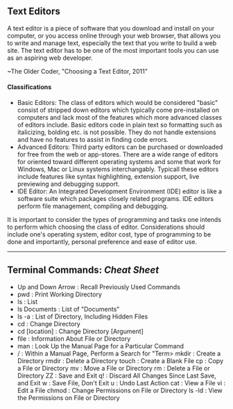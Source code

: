 ## Text Editors

A text editor is a piece of software that you download and install on your computer, or you access online through your web browser, that allows you to write and manage text, especially the text that you write to build a web site. The text editor has to be one of the most important tools you can use as an aspiring web developer.

~The Older Coder, "Choosing a Text Editor, 2011"

#### Classifications
- Basic Editors: The class of editors which would be considered "basic" consist of stripped down editors which typically come pre-installed on computers and lack most of the features which more advanced classes of editors include.  Basic editors code in plain text so formatting such as italicizing, bolding etc. is not possible.  They do not handle extensions and have no features to assist in finding code errors.
- Advanced Editors: Third party editors can be purchased or downloaded for free from the web or app-stores.  There are a wide range of editors for oriented toward different operating systems and some that work for Windows, Mac or Linux systems interchangably.  Typicall these editors include features like syntax highlighting, extension support, live previewing and debugging support.
- IDE Editor: An Integrated Development Environment (IDE) editor is like a software suite which packages closely related programs.  IDE editors perform file management, compiling and debugging.

It is important to consider the types of programming and tasks one intends to perform which choosing the class of editor. Considerations should include one's operating system, editor cost, type of programming to be done and importantly, personal preference and ease of editor use.

---

## Terminal Commands: *Cheat Sheet*

- Up and Down Arrow : Recall Previously Used Commands
- pwd : Print Working Directory
- ls : List
- ls Documents : List of "Documents"
- ls -a : List of Directory, Including Hidden Files
- cd : Change Directory
- cd [location] : Change Directory [Argument]
- file : Information About File or Directory
- man <command> : Look Up the Manual Page for a Particular Command
- /<term> : Within a Manual Page, Perform a Search for "Term>
  mkdir : Create a Directory
  rmdir : Delete a Directory
  touch : Create a Blank File
  cp : Copy a File or Directory
  mv : Move a File or Directory
  rm : Delete a File or Directory
  ZZ : Save and Exit
  q! : Discard All Changes Since Last Save, and Exit
  w : Save File, Don't Exit
  u : Undo Last Action
  cat : View a File
  vi : Edit a File
  chmod : Change Permissions on File or Directory
  ls -ld : View the Permissions on File or Directory

